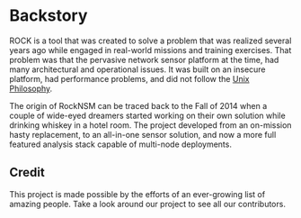 # Backstory

ROCK is a tool that was created to solve a problem that was realized several
years ago while engaged in real-world missions and training exercises. That
problem was that the pervasive network sensor platform at the time, had many
architectural and operational issues. It was built on an insecure platform, had
performance problems, and did not follow the [Unix Philosophy](https://en.wikipedia.org/wiki/Unix_philosophy).

The origin of RockNSM can be traced back to the Fall of 2014 when a couple of
wide-eyed dreamers started working on their own solution while drinking whiskey
in a hotel room. The project developed from an on-mission hasty replacement, to
an all-in-one sensor solution, and now a more full featured analysis stack
capable of multi-node deployments.


## Credit

This project is made possible by the efforts of an ever-growing list of amazing
people. Take a look around our project to see all our contributors.
